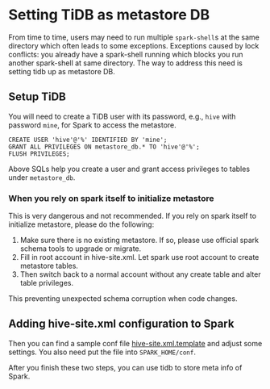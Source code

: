 # Setting TiDB as metastore DB

From time to time, users may need to run multiple `spark-shell`s at the same directory which often leads to some
exceptions. Exceptions caused by lock conflicts: you already have a spark-shell running which blocks you run another spark-shell
at same directory. The way to address this need is setting tidb up as metastore DB.

## Setup TiDB

You will need to create a TiDB user with its password, e.g., `hive` with password `mine`, for Spark to access the metastore.

```$xslt
CREATE USER 'hive'@'%' IDENTIFIED BY 'mine';
GRANT ALL PRIVILEGES ON metastore_db.* TO 'hive'@'%';
FLUSH PRIVILEGES;
```

Above SQLs help you create a user and grant access privileges to tables under `metastore_db`.

### When you rely on spark itself to initialize metastore

This is very dangerous and not recommended. If you rely on spark itself to initialize metastore,
please do the following:
 1. Make sure there is no existing metastore. If so, please use official spark schema tools to upgrade or migrate.
 2. Fill in root account in hive-site.xml. Let spark use root account to create metastore tables.
 3. Then switch back to a normal account without any create table and alter table privileges.

This preventing unexpected schema corruption when code changes.


## Adding hive-site.xml configuration to Spark

Then you can find a sample conf file [hive-site.xml.template](../config/hive-site.xml.template) and
adjust some settings. You also need put the file into `SPARK_HOME/conf`.

After you finish these two steps, you can use tidb to store meta info of Spark.
